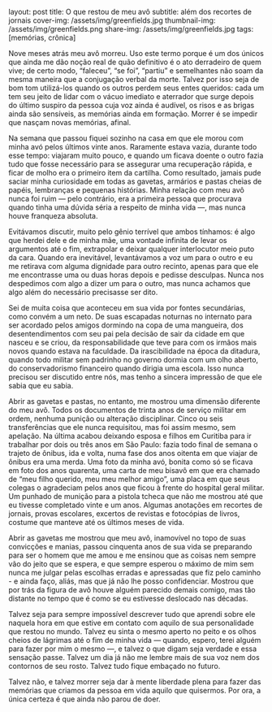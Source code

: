 ﻿layout: post
title: O que restou de meu avô
subtitle: além dos recortes de jornais
cover-img: /assets/img/greenfields.jpg
thumbnail-img: /assets/img/greenfields.png
share-img: /assets/img/greenfields.jpg
tags: [memórias, crônica]

Nove meses atrás meu avô morreu. Uso este termo porque é um dos únicos que ainda me dão noção real de quão definitivo é o ato derradeiro de quem vive; de certo modo, “faleceu”, “se foi”, “partiu” e semelhantes não soam da mesma maneira que a conjugação verbal da morte. Talvez por isso seja de bom tom utilizá-los quando os outros perdem seus entes queridos: cada um tem seu jeito de lidar com o vácuo imediato e aterrador que surge depois do último suspiro da pessoa cuja voz ainda é audível, os risos e as brigas ainda são sensíveis, as memórias ainda em formação. Morrer é se impedir que nasçam novas memórias, afinal.

Na semana que passou fiquei sozinho na casa em que ele morou com minha avó pelos últimos vinte anos. Raramente estava vazia, durante todo esse tempo: viajaram muito pouco, e quando um ficava doente o outro fazia tudo que fosse necessário para se assegurar uma recuperação rápida, e ficar de molho era o primeiro item da cartilha. Como resultado, jamais pude saciar minha curiosidade em todas as gavetas, armários e pastas cheias de papéis, lembranças e pequenas histórias. Minha relação com meu avô nunca foi ruim — pelo contrário, era a primeira pessoa que procurava quando tinha uma dúvida séria a respeito de minha vida —, mas nunca houve franqueza absoluta.

Evitávamos discutir, muito pelo gênio terrível que ambos tínhamos: é algo que herdei dele e de minha mãe, uma vontade infinita de levar os argumentos até o fim, extrapolar e deixar qualquer interlocutor meio puto da cara. Quando era inevitável, levantávamos a voz um para o outro e eu me retirava com alguma dignidade para outro recinto, apenas para que ele me encontrasse uma ou duas horas depois e pedisse desculpas. Nunca nos despedimos com algo a dizer um para o outro, mas nunca achamos que algo além do necessário precisasse ser dito.

Sei de muita coisa que aconteceu em sua vida por fontes secundárias, como convém a um neto. De suas escapadas noturnas no internato para ser acordado pelos amigos dormindo na copa de uma mangueira, dos desentendimentos com seu pai pela decisão de sair da cidade em que nasceu e se criou, da responsabilidade que teve para com os irmãos mais novos quando estava na faculdade. Da irascibilidade na época da ditadura, quando todo militar sem padrinho no governo dormia com um olho aberto, do conservadorismo financeiro quando dirigia uma escola. Isso nunca precisou ser discutido entre nós, mas tenho a sincera impressão de que ele sabia que eu sabia.

Abrir as gavetas e pastas, no entanto, me mostrou uma dimensão diferente do meu avô. Todos os documentos de trinta anos de serviço militar em ordem, nenhuma punição ou alteração disciplinar. Cinco ou seis transferências que ele nunca requisitou, mas foi assim mesmo, sem apelação. Na última acabou deixando esposa e filhos em Curitiba para ir trabalhar por dois ou três anos em São Paulo: fazia todo final de semana o trajeto de ônibus, ida e volta, numa fase dos anos oitenta em que viajar de ônibus era uma merda. Uma foto da minha avó, bonita como só se ficava em foto dos anos quarenta, uma carta de meu bisavô em que era chamado de “meu filho querido, meu meu melhor amigo”, uma placa em que seus colegas o agradeciam pelos anos que ficou à frente do hospital geral militar. Um punhado de munição para a pistola tcheca que não me mostrou até que eu tivesse completado vinte e um anos. Algumas anotações em recortes de jornais, provas escolares, excertos de revistas e fotocópias de livros, costume que manteve até os últimos meses de vida.

Abrir as gavetas me mostrou que meu avô, inamovível no topo de suas convicções e manias, passou cinquenta anos de sua vida se preparando para ser o homem que me amou e me ensinou que as coisas nem sempre vão do jeito que se espera, e que sempre esperou o máximo de mim sem nunca me julgar pelas escolhas erradas e apressadas que fiz pelo caminho - e ainda faço, aliás, mas que já não lhe posso confidenciar. Mostrou que por trás da figura de avô houve alguém parecido demais comigo, mas tão distante no tempo que é como se eu estivesse deslocado nas décadas.

Talvez seja para sempre impossível descrever tudo que aprendi sobre ele naquela hora em que estive em contato com aquilo de sua personalidade que restou no mundo. Talvez eu sinta o mesmo aperto no peito e os olhos cheios de lágrimas até o fim de minha vida — quando, espero, terei alguém para fazer por mim o mesmo —, e talvez o que digam seja verdade e essa sensação passe. Talvez um dia já não me lembre mais de sua voz nem dos contornos de seu rosto. Talvez tudo fique embaçado no futuro.

Talvez não, e talvez morrer seja dar à mente liberdade plena para fazer das memórias que criamos da pessoa em vida aquilo que quisermos. Por ora, a única certeza é que ainda não parou de doer.
